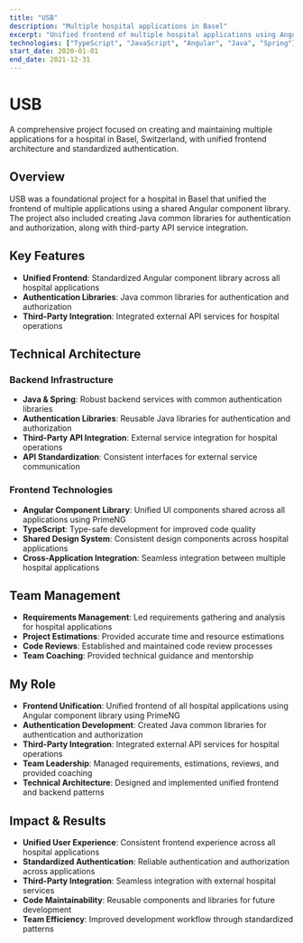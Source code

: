 ```yaml
---
title: "USB"
description: "Multiple hospital applications in Basel"
excerpt: "Unified frontend of multiple hospital applications using Angular component library, created Java authentication libraries, and integrated third-party API services"
technologies: ["TypeScript", "JavaScript", "Angular", "Java", "Spring"]
start_date: 2020-01-01
end_date: 2021-12-31
---
```


# USB

A comprehensive project focused on creating and maintaining multiple applications for a hospital in Basel, Switzerland, with unified frontend architecture and standardized authentication.

## Overview

USB was a foundational project for a hospital in Basel that unified the frontend of multiple applications using a shared Angular component library. The project also included creating Java common libraries for authentication and authorization, along with third-party API service integration.

## Key Features

* **Unified Frontend**: Standardized Angular component library across all hospital applications
* **Authentication Libraries**: Java common libraries for authentication and authorization
* **Third-Party Integration**: Integrated external API services for hospital operations

## Technical Architecture

### Backend Infrastructure

* **Java & Spring**: Robust backend services with common authentication libraries
* **Authentication Libraries**: Reusable Java libraries for authentication and authorization
* **Third-Party API Integration**: External service integration for hospital operations
* **API Standardization**: Consistent interfaces for external service communication

### Frontend Technologies

* **Angular Component Library**: Unified UI components shared across all applications using PrimeNG
* **TypeScript**: Type-safe development for improved code quality
* **Shared Design System**: Consistent design components across hospital applications
* **Cross-Application Integration**: Seamless integration between multiple hospital applications

## Team Management

* **Requirements Management**: Led requirements gathering and analysis for hospital applications
* **Project Estimations**: Provided accurate time and resource estimations
* **Code Reviews**: Established and maintained code review processes
* **Team Coaching**: Provided technical guidance and mentorship

## My Role

* **Frontend Unification**: Unified frontend of all hospital applications using Angular component library using PrimeNG
* **Authentication Development**: Created Java common libraries for authentication and authorization
* **Third-Party Integration**: Integrated external API services for hospital operations
* **Team Leadership**: Managed requirements, estimations, reviews, and provided coaching
* **Technical Architecture**: Designed and implemented unified frontend and backend patterns

## Impact & Results

* **Unified User Experience**: Consistent frontend experience across all hospital applications
* **Standardized Authentication**: Reliable authentication and authorization across applications
* **Third-Party Integration**: Seamless integration with external hospital services
* **Code Maintainability**: Reusable components and libraries for future development
* **Team Efficiency**: Improved development workflow through standardized patterns
